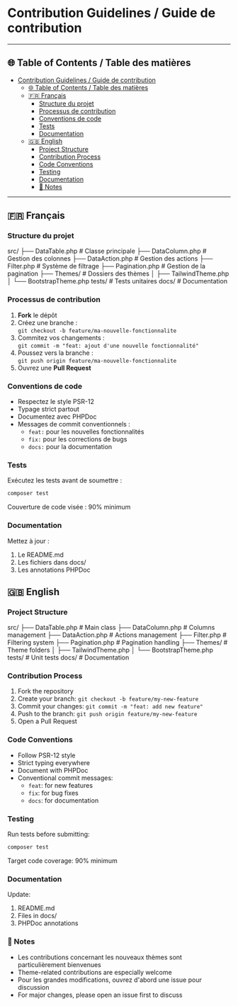 # Contribution Guidelines / Guide de contribution

---

## 🌐 Table of Contents / Table des matières

- [Contribution Guidelines / Guide de contribution](#contribution-guidelines--guide-de-contribution)
  - [🌐 Table of Contents / Table des matières](#-table-of-contents--table-des-matières)
  - [🇫🇷 Français](#-français)
    - [Structure du projet](#structure-du-projet)
    - [Processus de contribution](#processus-de-contribution)
    - [Conventions de code](#conventions-de-code)
    - [Tests](#tests)
    - [Documentation](#documentation)
  - [🇬🇧 English](#-english)
    - [Project Structure](#project-structure)
    - [Contribution Process](#contribution-process)
    - [Code Conventions](#code-conventions)
    - [Testing](#testing)
    - [Documentation](#documentation-1)
    - [📝 Notes](#-notes)

---

## 🇫🇷 Français

### Structure du projet
src/
├── DataTable.php # Classe principale
├── DataColumn.php # Gestion des colonnes
├── DataAction.php # Gestion des actions
├── Filter.php # Système de filtrage
├── Pagination.php # Gestion de la pagination
├── Themes/ # Dossiers des thèmes
│ ├── TailwindTheme.php
│ └── BootstrapTheme.php
tests/ # Tests unitaires
docs/ # Documentation


### Processus de contribution

1. **Fork** le dépôt
2. Créez une branche :  
   `git checkout -b feature/ma-nouvelle-fonctionnalite`
3. Commitez vos changements :  
   `git commit -m "feat: ajout d'une nouvelle fonctionnalité"`
4. Poussez vers la branche :  
   `git push origin feature/ma-nouvelle-fonctionnalite`
5. Ouvrez une **Pull Request**

### Conventions de code

- Respectez le style PSR-12
- Typage strict partout
- Documentez avec PHPDoc
- Messages de commit conventionnels :
  - `feat:` pour les nouvelles fonctionnalités
  - `fix:` pour les corrections de bugs
  - `docs:` pour la documentation

### Tests

Exécutez les tests avant de soumettre :

```bash
composer test
```
Couverture de code visée : 90% minimum

### Documentation

Mettez à jour :

1. Le README.md
2. Les fichiers dans docs/
3. Les annotations PHPDoc

## 🇬🇧 English
### Project Structure
src/
├── DataTable.php          # Main class
├── DataColumn.php         # Columns management
├── DataAction.php         # Actions management
├── Filter.php            # Filtering system
├── Pagination.php        # Pagination handling
├── Themes/               # Theme folders
│   ├── TailwindTheme.php
│   └── BootstrapTheme.php
tests/                    # Unit tests
docs/                     # Documentation

### Contribution Process
1. Fork the repository
2. Create your branch:
   `git checkout -b feature/my-new-feature`
3. Commit your changes:
   `git commit -m "feat: add new feature"`
4. Push to the branch:
   `git push origin feature/my-new-feature`
5. Open a Pull Request

### Code Conventions

- Follow PSR-12 style
- Strict typing everywhere
- Document with PHPDoc
- Conventional commit messages:
  - `feat`: for new features
  - `fix`: for bug fixes
  - `docs`: for documentation

### Testing
Run tests before submitting:

```bash
composer test
```
Target code coverage: 90% minimum

### Documentation
Update:

1. README.md
2. Files in docs/
3. PHPDoc annotations

### 📝 Notes
- Les contributions concernant les nouveaux thèmes sont particulièrement bienvenues
- Theme-related contributions are especially welcome
- Pour les grandes modifications, ouvrez d'abord une issue pour discussion
- For major changes, please open an issue first to discuss